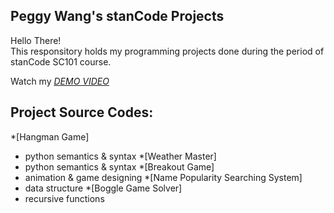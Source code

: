 ## Peggy Wang's stanCode Projects
Hello There!\
This responsitory holds my programming projects done during the period of stanCode SC101 course.

Watch my *[DEMO VIDEO](https://drive.google.com/drive/folders/1Gi3bn9qPW_gR0ISyGzVPLd5Bztdvd7rF?fbclid=IwAR36BW3v_bHn-Idsh-0_ROSWLwrXOzoervZId25OOzH2LX4b6FCGDfULdDg)*

## Project Source Codes:
*[Hangman Game]
 - python semantics & syntax
*[Weather Master]
 - python semantics & syntax
*[Breakout Game]
 - animation & game designing
*[Name Popularity Searching System]
 - data structure
*[Boggle Game Solver]
 - recursive functions




